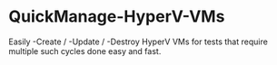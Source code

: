# QuickManage-HyperV-VMs
Easily -Create / -Update / -Destroy HyperV VMs for tests that require multiple such cycles done easy and fast.
